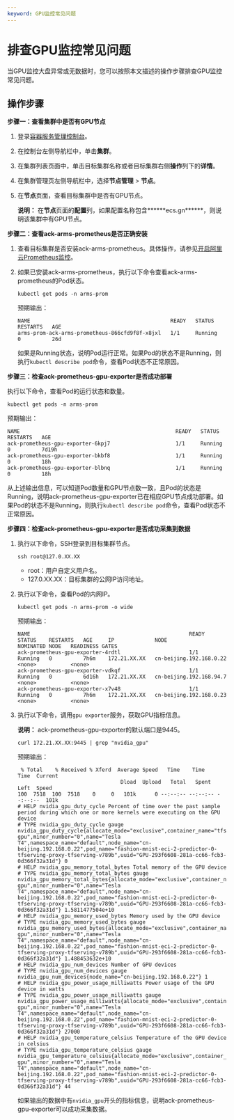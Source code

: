 ```yaml
---
keyword: GPU监控常见问题
---
```


# 排查GPU监控常见问题

当GPU监控大盘异常或无数据时，您可以按照本文描述的操作步骤排查GPU监控常见问题。

## 操作步骤

**步骤一：查看集群中是否有GPU节点**

1.  登录[容器服务管理控制台](https://cs.console.aliyun.com)。

2.  在控制台左侧导航栏中，单击**集群**。

3.  在集群列表页面中，单击目标集群名称或者目标集群右侧**操作**列下的**详情**。

4.  在集群管理页左侧导航栏中，选择**节点管理** \> **节点**。

5.  在**节点**页面，查看目标集群中是否有GPU节点。

    **说明：** 在**节点**页面的**配置**列，如果配置名称包含**\*\*\*\*ecs.gn\*\*\*\***，则说明该集群中有GPU节点。


**步骤二：查看ack-arms-prometheus是否正确安装**

1.  查看目标集群是否安装ack-arms-prometheus。具体操作，请参见[开启阿里云Prometheus监控](/intl.zh-CN/Kubernetes集群用户指南/可观测性/监控管理/阿里云Prometheus监控.md)。

2.  如果已安装ack-arms-prometheus，执行以下命令查看ack-arms-prometheus的Pod状态。

    ```
    kubectl get pods -n arms-prom
    ```

    预期输出：

    ```
    NAME                                             READY   STATUS    RESTARTS   AGE
    arms-prom-ack-arms-prometheus-866cfd9f8f-x8jxl   1/1     Running   0          26d
    ```

    如果是Running状态，说明Pod运行正常。如果Pod的状态不是Running，则执行`kubectl describe pod`命令，查看Pod状态不正常原因。


**步骤三：检查ack-prometheus-gpu-exporter是否成功部署**

执行以下命令，查看Pod的运行状态和数量。

```
kubectl get pods -n arms-prom
```

预期输出：

```
NAME                                                  READY   STATUS    RESTARTS   AGE
ack-prometheus-gpu-exporter-6kpj7                     1/1     Running   0          7d19h
ack-prometheus-gpu-exporter-bkbf8                     1/1     Running   0          18h
ack-prometheus-gpu-exporter-blbnq                     1/1     Running   0          18h
```

从上述输出信息，可以知道Pod数量和GPU节点数一致，且Pod的状态是Running，说明ack-prometheus-gpu-exporter已在相应GPU节点成功部署。如果Pod的状态不是Running，则执行`kubectl describe pod`命令，查看Pod状态不正常原因。

**步骤四：检查ack-prometheus-gpu-exporter是否成功采集到数据**

1.  执行以下命令，SSH登录到目标集群节点。

    ```
    ssh root@127.0.XX.XX
    ```

    -   root：用户自定义用户名。
    -   127.0.XX.XX：目标集群的公网IP访问地址。
2.  执行以下命令，查看Pod的内网IP。

    ```
    kubectl get pods -n arms-prom -o wide
    ```

    预期输出：

    ```
    NAME                                                   READY   STATUS    RESTARTS   AGE     IP             NODE                      NOMINATED NODE   READINESS GATES
    ack-prometheus-gpu-exporter-4rdtl                      1/1     Running   0          7h6m    172.21.XX.XX   cn-beijing.192.168.0.22   <none>           <none>
    ack-prometheus-gpu-exporter-vdkqf                      1/1     Running   0          6d16h   172.21.XX.XX   cn-beijing.192.168.94.7   <none>           <none>
    ack-prometheus-gpu-exporter-x7v48                      1/1     Running   0          7h6m    172.21.XX.XX   cn-beijing.192.168.0.23   <none>           <none>
    ```

3.  执行以下命令，调用`gpu exporter`服务，获取GPU指标信息。

    **说明：** ack-prometheus-gpu-exporter的默认端口是9445。

    ```
    curl 172.21.XX.XX:9445 | grep "nvidia_gpu"
    ```

    预期输出：

    ```
     % Total    % Received % Xferd  Average Speed   Time    Time     Time  Current
                                     Dload  Upload   Total   Spent    Left  Speed
    100  7518  100  7518    0     0   101k      0 --:--:-- --:--:-- --:--:--  101k
    # HELP nvidia_gpu_duty_cycle Percent of time over the past sample period during which one or more kernels were executing on the GPU device
    # TYPE nvidia_gpu_duty_cycle gauge
    nvidia_gpu_duty_cycle{allocate_mode="exclusive",container_name="tfserving-gpu",minor_number="0",name="Tesla T4",namespace_name="default",node_name="cn-beijing.192.168.0.22",pod_name="fashion-mnist-eci-2-predictor-0-tfserving-proxy-tfserving-v789b",uuid="GPU-293f6608-281a-cc66-fcb3-0d366f32a31d"} 0
    # HELP nvidia_gpu_memory_total_bytes Total memory of the GPU device
    # TYPE nvidia_gpu_memory_total_bytes gauge
    nvidia_gpu_memory_total_bytes{allocate_mode="exclusive",container_name="tfserving-gpu",minor_number="0",name="Tesla T4",namespace_name="default",node_name="cn-beijing.192.168.0.22",pod_name="fashion-mnist-eci-2-predictor-0-tfserving-proxy-tfserving-v789b",uuid="GPU-293f6608-281a-cc66-fcb3-0d366f32a31d"} 1.5811477504e+10
    # HELP nvidia_gpu_memory_used_bytes Memory used by the GPU device
    # TYPE nvidia_gpu_memory_used_bytes gauge
    nvidia_gpu_memory_used_bytes{allocate_mode="exclusive",container_name="tfserving-gpu",minor_number="0",name="Tesla T4",namespace_name="default",node_name="cn-beijing.192.168.0.22",pod_name="fashion-mnist-eci-2-predictor-0-tfserving-proxy-tfserving-v789b",uuid="GPU-293f6608-281a-cc66-fcb3-0d366f32a31d"} 1.488453632e+10
    # HELP nvidia_gpu_num_devices Number of GPU devices
    # TYPE nvidia_gpu_num_devices gauge
    nvidia_gpu_num_devices{node_name="cn-beijing.192.168.0.22"} 1
    # HELP nvidia_gpu_power_usage_milliwatts Power usage of the GPU device in watts
    # TYPE nvidia_gpu_power_usage_milliwatts gauge
    nvidia_gpu_power_usage_milliwatts{allocate_mode="exclusive",container_name="tfserving-gpu",minor_number="0",name="Tesla T4",namespace_name="default",node_name="cn-beijing.192.168.0.22",pod_name="fashion-mnist-eci-2-predictor-0-tfserving-proxy-tfserving-v789b",uuid="GPU-293f6608-281a-cc66-fcb3-0d366f32a31d"} 27000
    # HELP nvidia_gpu_temperature_celsius Temperature of the GPU device in celsius
    # TYPE nvidia_gpu_temperature_celsius gauge
    nvidia_gpu_temperature_celsius{allocate_mode="exclusive",container_name="tfserving-gpu",minor_number="0",name="Tesla T4",namespace_name="default",node_name="cn-beijing.192.168.0.22",pod_name="fashion-mnist-eci-2-predictor-0-tfserving-proxy-tfserving-v789b",uuid="GPU-293f6608-281a-cc66-fcb3-0d366f32a31d"} 44
    ```

    如果输出的数据中有`nvidia_gpu`开头的指标信息，说明ack-prometheus-gpu-exporter可以成功采集数据。


